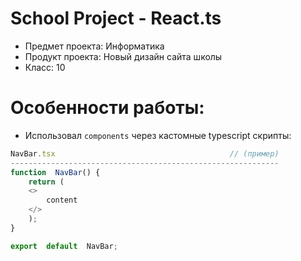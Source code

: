 # School Project - React.ts

- Предмет проекта: Информатика
- Продукт проекта: Новый дизайн сайта школы
- Класс: 10

# Особенности работы:

- Использовал `components` через кастомные typescript скрипты:

```ts
NavBar.tsx                                       // (пример)
------------------------------------------------------------
function  NavBar() {
	return (
	<>
		content
	</>
	);
}

export  default  NavBar;
```
